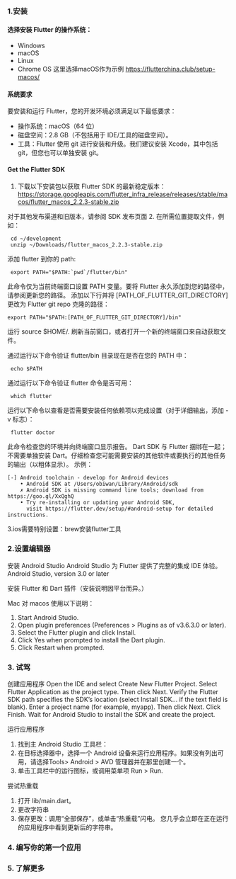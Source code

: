 
### 1.安装
#### 选择安装 Flutter 的操作系统：
* Windows
* macOS
* Linux
* Chrome OS
这里选择macOS作为示例
https://flutterchina.club/setup-macos/

#### 系统要求
要安装和运行 Flutter，您的开发环境必须满足以下最低要求：

* 操作系统：macOS（64 位）
* 磁盘空间：2.8 GB（不包括用于 IDE/工具的磁盘空间）。
* 工具：Flutter 使用 git 进行安装和升级。我们建议安装 Xcode，其中包括 git，但您也可以单独安装 git。

#### Get the Flutter SDK
1. 下载以下安装包以获取 Flutter SDK 的最新稳定版本：
https://storage.googleapis.com/flutter_infra_release/releases/stable/macos/flutter_macos_2.2.3-stable.zip

对于其他发布渠道和旧版本，请参阅 SDK 发布页面
2. 在所需位置提取文件，例如：
```
 cd ~/development
 unzip ~/Downloads/flutter_macos_2.2.3-stable.zip
```
添加 flutter 到你的 path:
```
 export PATH="$PATH:`pwd`/flutter/bin"
```
此命令仅为当前终端窗口设置 PATH 变量。要将 Flutter 永久添加到您的路径中，请参阅更新您的路径。
添加以下行并将 [PATH_OF_FLUTTER_GIT_DIRECTORY] 更改为 Flutter git repo 克隆的路径：
```
export PATH="$PATH:[PATH_OF_FLUTTER_GIT_DIRECTORY]/bin"
```
运行 source $HOME/.<rc file> 刷新当前窗口，或者打开一个新的终端窗口来自动获取文件。

通过运行以下命令验证 flutter/bin 目录现在是否在您的 PATH 中：
```
 echo $PATH
```
通过运行以下命令验证 flutter 命令是否可用：
```
 which flutter
```
运行以下命令以查看是否需要安装任何依赖项以完成设置（对于详细输出，添加 -v 标志）：
```
 flutter doctor
```
此命令检查您的环境并向终端窗口显示报告。 Dart SDK 与 Flutter 捆绑在一起；不需要单独安装 Dart。仔细检查您可能需要安装的其他软件或要执行的其他任务的输出（以粗体显示）。
示例：
```
[-] Android toolchain - develop for Android devices
    • Android SDK at /Users/obiwan/Library/Android/sdk
    ✗ Android SDK is missing command line tools; download from https://goo.gl/XxQghQ
    • Try re-installing or updating your Android SDK,
      visit https://flutter.dev/setup/#android-setup for detailed instructions.
```


3.ios需要特别设置：brew安装flutter工具

### 2.设置编辑器
安装 Android Studio
Android Studio 为 Flutter 提供了完整的集成 IDE 体验。
Android Studio, version 3.0 or later

安装 Flutter 和 Dart 插件（安装说明因平台而异。）

Mac
对 macos 使用以下说明：
1. Start Android Studio.
2. Open plugin preferences (Preferences > Plugins as of v3.6.3.0 or later).
3. Select the Flutter plugin and click Install.
4. Click Yes when prompted to install the Dart plugin.
5. Click Restart when prompted.

### 3. 试驾
创建应用程序
Open the IDE and select Create New Flutter Project.
Select Flutter Application as the project type. Then click Next.
Verify the Flutter SDK path specifies the SDK’s location (select Install SDK… if the text field is blank).
Enter a project name (for example, myapp). Then click Next.
Click Finish.
Wait for Android Studio to install the SDK and create the project.

运行应用程序
1. 找到主 Android Studio 工具栏：
2. 在目标选择器中，选择一个 Android 设备来运行应用程序。如果没有列出可用，请选择Tools> Android > AVD 管理器并在那里创建一个。
3. 单击工具栏中的运行图标，或调用菜单项 Run > Run.

尝试热重载
1. 打开 lib/main.dart。
2. 更改字符串
3. 保存更改：调用“全部保存”，或单击“热重载”闪电。
您几乎会立即在正在运行的应用程序中看到更新后的字符串。


### 4. 编写你的第一个应用

### 5. 了解更多

